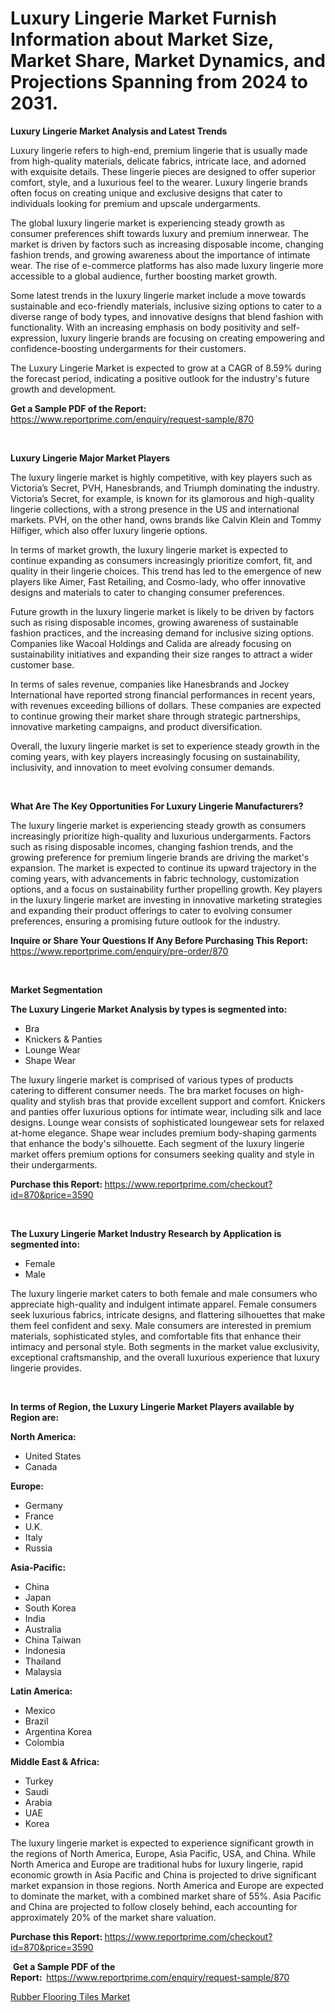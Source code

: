 <p><h1>Luxury Lingerie Market Furnish Information about Market Size, Market Share, Market Dynamics, and Projections Spanning from 2024 to 2031.</h1></p><p><strong>Luxury Lingerie Market Analysis and Latest Trends</strong></p>
<p><p>Luxury lingerie refers to high-end, premium lingerie that is usually made from high-quality materials, delicate fabrics, intricate lace, and adorned with exquisite details. These lingerie pieces are designed to offer superior comfort, style, and a luxurious feel to the wearer. Luxury lingerie brands often focus on creating unique and exclusive designs that cater to individuals looking for premium and upscale undergarments.</p><p>The global luxury lingerie market is experiencing steady growth as consumer preferences shift towards luxury and premium innerwear. The market is driven by factors such as increasing disposable income, changing fashion trends, and growing awareness about the importance of intimate wear. The rise of e-commerce platforms has also made luxury lingerie more accessible to a global audience, further boosting market growth.</p><p>Some latest trends in the luxury lingerie market include a move towards sustainable and eco-friendly materials, inclusive sizing options to cater to a diverse range of body types, and innovative designs that blend fashion with functionality. With an increasing emphasis on body positivity and self-expression, luxury lingerie brands are focusing on creating empowering and confidence-boosting undergarments for their customers.</p><p>The Luxury Lingerie Market is expected to grow at a CAGR of 8.59% during the forecast period, indicating a positive outlook for the industry's future growth and development.</p></p>
<p><strong>Get a Sample PDF of the Report:&nbsp;</strong> <a href="https://www.reportprime.com/enquiry/request-sample/870">https://www.reportprime.com/enquiry/request-sample/870</a></p>
<p>&nbsp;</p>
<p><strong>Luxury Lingerie Major Market Players</strong></p>
<p><p>The luxury lingerie market is highly competitive, with key players such as Victoria’s Secret, PVH, Hanesbrands, and Triumph dominating the industry. Victoria’s Secret, for example, is known for its glamorous and high-quality lingerie collections, with a strong presence in the US and international markets. PVH, on the other hand, owns brands like Calvin Klein and Tommy Hilfiger, which also offer luxury lingerie options.</p><p>In terms of market growth, the luxury lingerie market is expected to continue expanding as consumers increasingly prioritize comfort, fit, and quality in their lingerie choices. This trend has led to the emergence of new players like Aimer, Fast Retailing, and Cosmo-lady, who offer innovative designs and materials to cater to changing consumer preferences.</p><p>Future growth in the luxury lingerie market is likely to be driven by factors such as rising disposable incomes, growing awareness of sustainable fashion practices, and the increasing demand for inclusive sizing options. Companies like Wacoal Holdings and Calida are already focusing on sustainability initiatives and expanding their size ranges to attract a wider customer base.</p><p>In terms of sales revenue, companies like Hanesbrands and Jockey International have reported strong financial performances in recent years, with revenues exceeding billions of dollars. These companies are expected to continue growing their market share through strategic partnerships, innovative marketing campaigns, and product diversification.</p><p>Overall, the luxury lingerie market is set to experience steady growth in the coming years, with key players increasingly focusing on sustainability, inclusivity, and innovation to meet evolving consumer demands.</p></p>
<p>&nbsp;</p>
<p><strong>What Are The Key Opportunities For Luxury Lingerie Manufacturers?</strong></p>
<p><p>The luxury lingerie market is experiencing steady growth as consumers increasingly prioritize high-quality and luxurious undergarments. Factors such as rising disposable incomes, changing fashion trends, and the growing preference for premium lingerie brands are driving the market's expansion. The market is expected to continue its upward trajectory in the coming years, with advancements in fabric technology, customization options, and a focus on sustainability further propelling growth. Key players in the luxury lingerie market are investing in innovative marketing strategies and expanding their product offerings to cater to evolving consumer preferences, ensuring a promising future outlook for the industry.</p></p>
<p><strong>Inquire or Share Your Questions If Any Before Purchasing This Report:</strong> <a href="https://www.reportprime.com/enquiry/pre-order/870">https://www.reportprime.com/enquiry/pre-order/870</a></p>
<p>&nbsp;</p>
<p><strong>Market Segmentation</strong></p>
<p><strong>The Luxury Lingerie Market Analysis by types is segmented into:</strong></p>
<p><ul><li>Bra</li><li>Knickers & Panties</li><li>Lounge Wear</li><li>Shape Wear</li></ul></p>
<p><p>The luxury lingerie market is comprised of various types of products catering to different consumer needs. The bra market focuses on high-quality and stylish bras that provide excellent support and comfort. Knickers and panties offer luxurious options for intimate wear, including silk and lace designs. Lounge wear consists of sophisticated loungewear sets for relaxed at-home elegance. Shape wear includes premium body-shaping garments that enhance the body's silhouette. Each segment of the luxury lingerie market offers premium options for consumers seeking quality and style in their undergarments.</p></p>
<p><strong>Purchase this Report:&nbsp;</strong><a href="https://www.reportprime.com/checkout?id=870&price=3590">https://www.reportprime.com/checkout?id=870&price=3590</a></p>
<p>&nbsp;</p>
<p><strong>The Luxury Lingerie Market Industry Research by Application is segmented into:</strong></p>
<p><ul><li>Female</li><li>Male</li></ul></p>
<p><p>The luxury lingerie market caters to both female and male consumers who appreciate high-quality and indulgent intimate apparel. Female consumers seek luxurious fabrics, intricate designs, and flattering silhouettes that make them feel confident and sexy. Male consumers are interested in premium materials, sophisticated styles, and comfortable fits that enhance their intimacy and personal style. Both segments in the market value exclusivity, exceptional craftsmanship, and the overall luxurious experience that luxury lingerie provides.</p></p>
<p>&nbsp;</p>
<p><strong>In terms of Region, the Luxury Lingerie Market Players available by Region are:</strong></p>
<p>
    <p> <strong> North America: </strong>
        <ul>
            <li>United States</li>
            <li>Canada</li>
        </ul>
        </p> 
    <p> <strong> Europe: </strong>
        <ul>
            <li>Germany</li>
            <li>France</li>
            <li>U.K.</li>
            <li>Italy</li>
            <li>Russia</li>
        </ul>
        </p> 
    <p> <strong> Asia-Pacific: </strong>
        <ul>
            <li>China</li>
            <li>Japan</li>
            <li>South Korea</li>
            <li>India</li>
            <li>Australia</li>
            <li>China Taiwan</li>
            <li>Indonesia</li>
            <li>Thailand</li>
            <li>Malaysia</li>
        </ul>
        </p> 
    <p> <strong> Latin America: </strong>
        <ul>
            <li>Mexico</li>
            <li>Brazil</li>
            <li>Argentina Korea</li>
            <li>Colombia</li>
        </ul>
        </p> 
    <p> <strong> Middle East & Africa: </strong>
        <ul>
            <li>Turkey</li>
            <li>Saudi</li>
            <li>Arabia</li>
            <li>UAE</li>
            <li>Korea</li>
        </ul>
    </p>
    </p>
<p><p>The luxury lingerie market is expected to experience significant growth in the regions of North America, Europe, Asia Pacific, USA, and China. While North America and Europe are traditional hubs for luxury lingerie, rapid economic growth in Asia Pacific and China is projected to drive significant market expansion in those regions. North America and Europe are expected to dominate the market, with a combined market share of 55%. Asia Pacific and China are projected to follow closely behind, each accounting for approximately 20% of the market share valuation.</p></p>
<p><strong>Purchase this Report: </strong><a href="https://www.reportprime.com/checkout?id=870&price=3590">https://www.reportprime.com/checkout?id=870&price=3590</a></p>
<p>&nbsp;<strong>Get a Sample PDF of the Report:&nbsp;&nbsp;</strong><a href="https://www.reportprime.com/enquiry/request-sample/870">https://www.reportprime.com/enquiry/request-sample/870</a></p>
<p><strong></strong></p>
<p><p><a href="https://github.com/moyahfrancoestellec51j635wcx/Market-Research-Report-List-1/blob/main/rubber-flooring-tiles-market.md">Rubber Flooring Tiles Market</a></p></p>